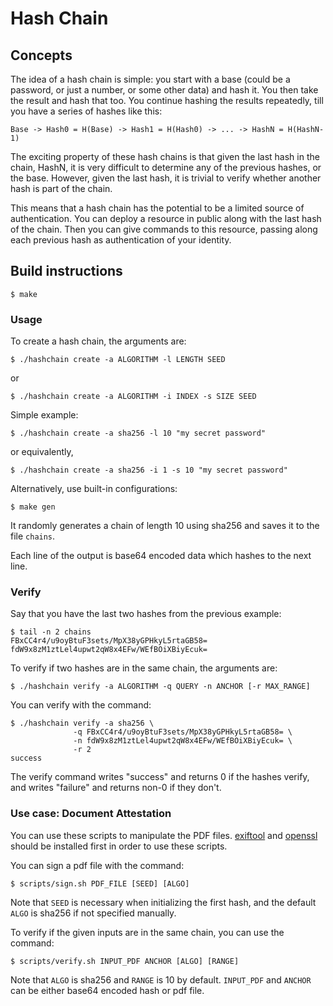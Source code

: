 # Hash Chain

## Concepts

The idea of a hash chain is simple: you start with a base (could be a
password, or just a number, or some other data) and hash it. You then take the
result and hash that too. You continue hashing the results repeatedly, till
you have a series of hashes like this:

    Base -> Hash0 = H(Base) -> Hash1 = H(Hash0) -> ... -> HashN = H(HashN-1)

The exciting property of these hash chains is that given the last hash in the
chain, HashN, it is very difficult to determine any of the previous hashes, or
the base. However, given the last hash, it is trivial to verify whether another
hash is part of the chain.

This means that a hash chain has the potential to be a limited source of
authentication. You can deploy a resource in public along with the last hash
of the chain. Then you can give commands to this resource, passing along each
previous hash as authentication of your identity.

## Build instructions
```shell
$ make
```

### Usage

To create a hash chain, the arguments are:
```shell
$ ./hashchain create -a ALGORITHM -l LENGTH SEED
```
or 
```shell
$ ./hashchain create -a ALGORITHM -i INDEX -s SIZE SEED
```

Simple example:
```shell
$ ./hashchain create -a sha256 -l 10 "my secret password"
```
or equivalently,
```shell
$ ./hashchain create -a sha256 -i 1 -s 10 "my secret password"
```

Alternatively, use built-in configurations:
```shell
$ make gen
```

It randomly generates a chain of length 10 using sha256 and saves it to the
file `chains`.

Each line of the output is base64 encoded data which hashes to the next line.

### Verify

Say that you have the last two hashes from the previous example:
```shell
$ tail -n 2 chains
FBxCC4r4/u9oyBtuF3sets/MpX38yGPHkyL5rtaGB58=
fdW9x8zM1ztLel4upwt2qW8x4EFw/WEfBOiXBiyEcuk=
```

To verify if two hashes are in the same chain, the arguments are:
```shell
$ ./hashchain verify -a ALGORITHM -q QUERY -n ANCHOR [-r MAX_RANGE]
```

You can verify with the command:
```shell
$ ./hashchain verify -a sha256 \
              -q FBxCC4r4/u9oyBtuF3sets/MpX38yGPHkyL5rtaGB58= \
              -n fdW9x8zM1ztLel4upwt2qW8x4EFw/WEfBOiXBiyEcuk= \
              -r 2
success
```

The verify command writes "success" and returns 0 if the hashes verify, and
writes "failure" and returns non-0 if they don't.

### Use case: Document Attestation
You can use these scripts to manipulate the PDF files. [exiftool](https://www.sno.phy.queensu.ca/~phil/exiftool/) and [openssl](https://www.openssl.org/) should be installed first in order to use these scripts.

You can sign a pdf file with the command:
```shell
$ scripts/sign.sh PDF_FILE [SEED] [ALGO]
```
Note that `SEED` is necessary when initializing the first hash, and the default `ALGO`  is sha256 if not specified manually.

To verify if the given inputs are in the same chain, you can use the command:
```shell
$ scripts/verify.sh INPUT_PDF ANCHOR [ALGO] [RANGE]
```
Note that `ALGO` is sha256 and `RANGE` is 10 by default. 
`INPUT_PDF` and `ANCHOR` can be either base64 encoded hash or pdf file.
